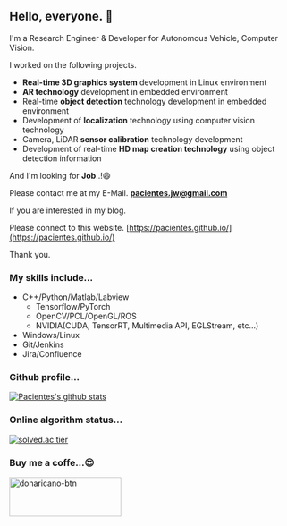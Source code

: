 ## Hello, everyone. 👋

I'm a Research Engineer & Developer for Autonomous Vehicle, Computer Vision.

I worked on the following projects.

- **Real-time 3D graphics system** development in Linux environment
- **AR technology** development in embedded environment
- Real-time **object detection** technology development in embedded environment
- Development of **localization** technology using computer vision technology
- Camera, LiDAR **sensor calibration** technology development
- Development of real-time **HD map creation technology** using object detection information

And I'm looking for **Job**..!😄

Please contact me at my E-Mail. **pacientes.jw@gmail.com**

If you are interested in my blog.

Please connect to this website. [https://pacientes.github.io/](https://pacientes.github.io/)



Thank you.

### My skills include...

- C++/Python/Matlab/Labview
  - Tensorflow/PyTorch
  - OpenCV/PCL/OpenGL/ROS
  - NVIDIA(CUDA, TensorRT, Multimedia API, EGLStream, etc...)
- Windows/Linux
- Git/Jenkins
- Jira/Confluence

### Github profile...

[![Pacientes's github stats](https://github-readme-stats.vercel.app/api?username=pacientes&count_private=true&show_icons=true&theme=tokyonight)](https://github.com/anuraghazra/github-readme-stats)


### Online algorithm status...

[![solved.ac tier](http://mazassumnida.wtf/api/generate_badge?boj=pacientes)](https://solved.ac/pacientes)

### Buy me a coffe...😍

<a href="https://donaricano.com/mypage/1540147667_Vv_mq4" target="_blank"><img src="https://d1u4yishnma8v5.cloudfront.net/donarincano_gift.png" alt="donaricano-btn" style="height: 70px !important;width: 200px !important;" /></a>

<!--
**pacientes/pacientes** is a ✨ _special_ ✨ repository because its `README.md` (this file) appears on your GitHub profile.

Here are some ideas to get you started:

- 🔭 I’m currently working on ...
- 🌱 I’m currently learning ...
- 👯 I’m looking to collaborate on ...
- 🤔 I’m looking for help with ...
- 💬 Ask me about ...
- 📫 How to reach me: ...
- 😄 Pronouns: ...
- ⚡ Fun fact: ...
-->
